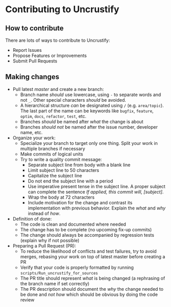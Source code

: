 # Contributing to Uncrustify

## How to contribute

There are lots of ways to contribute to Uncrustify:
- Report Issues
- Propose Features or Improvements
- Submit Pull Requests

## Making changes

* Pull latest _master_ and create a new branch:
    - Branch name _should_ use lowercase, using `-` to separate words and not `_`. Other special characters _should_ be avoided.
    - A hierarchical structure _can_ be designated using `/` (e.g. `area/topic`). The last part of the name can be keywords like `bugfix`, `feature`, `optim`, `docs`, `refactor`, `test`, etc.
    - Branches _should_ be named after _what_ the change is about
    - Branches _should not_ be named after the issue number, developer name, etc.
* Organize your work:
    - Specialize your branch to target only one thing. Split your work in multiple branches if necessary
    - Make commits of logical units
    - Try to write a quality commit message:
        + Separate subject line from body with a blank line
        + Limit subject line to 50 characters
        + Capitalize the subject line
        + Do not end the subject line with a period
        + Use imperative present tense in the subject line. A proper subject can complete the sentence _If applied, this commit will, [subject]_.
        + Wrap the body at 72 characters
        + Include motivation for the change and contrast its implementation with previous behavior. Explain the _what_ and _why_ instead of _how_.
* Definition of done:
    - The code is clean and documented where needed
    - The change has to be complete (no upcoming fix-up commits)
    - The change should always be accompanied by regression tests (explain why if not possible)
* Preparing a Pull Request (PR):
    - To reduce the likelihood of conflicts and test failures, try to avoid merges, rebasing your work on top of latest master before creating a PR 
    - Verify that your code is properly formatted by running `scripts/Run_uncrustify_for_sources`
    - The PR title should represent _what_ is being changed (a rephrasing of the branch name if set correctly)
    - The PR description should document the _why_ the change needed to be done and _not how_ which should be obvious by doing the code review
